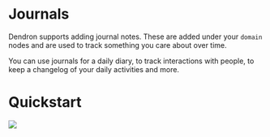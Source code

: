 # Journals

Dendron supports adding journal notes. These are added under your `domain` nodes and are used to track something you care about over time. 

You can use journals for a daily diary, to track interactions with people, to keep a changelog of your daily activities and more. 

# Quickstart

![](https://foundation-prod-assetspublic53c57cce-8cpvgjldwysl.s3-us-west-2.amazonaws.com/assets/images/journal-intro.gif)
